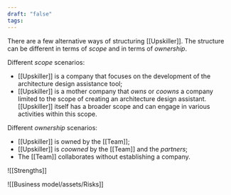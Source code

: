 ```yaml
---
draft: "false"
tags:
---
```

There are a few alternative ways of structuring [[Upskiller]]. The structure can be different in terms of _scope_ and in terms of _ownership_.

Different _scope_ scenarios:

* [[Upskiller]] is a company that focuses on the development of the architecture design assistance tool;
* [[Upskiller]] is a mother company that _owns_ or _coowns_ a company limited to the scope of creating an architecture design assistant. [[Upskiller]] itself has a broader scope and can engage in various activities within this scope.

Different _ownership_ scenarios:

* [[Upskiller]] is owned by the [[Team]];
* [[Upskiller]] is _coowned_ by the [[Team]] and the _partners_;
* The [[Team]] collaborates without establishing a company.


![[Strengths]]

![[Business model/assets/Risks]]